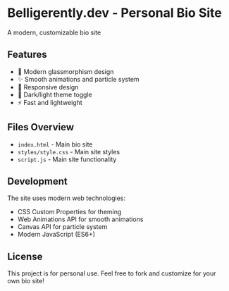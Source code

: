 # Belligerently.dev - Personal Bio Site

A modern, customizable bio site

## Features

- 🎨 Modern glassmorphism design
- ✨ Smooth animations and particle system
- 📱 Responsive design
- 🌙 Dark/light theme toggle
- ⚡ Fast and lightweight

## Files Overview

- `index.html` - Main bio site
- `styles/style.css` - Main site styles
- `script.js` - Main site functionality

## Development

The site uses modern web technologies:
- CSS Custom Properties for theming
- Web Animations API for smooth animations
- Canvas API for particle system
- Modern JavaScript (ES6+)

## License

This project is for personal use. Feel free to fork and customize for your own bio site!
